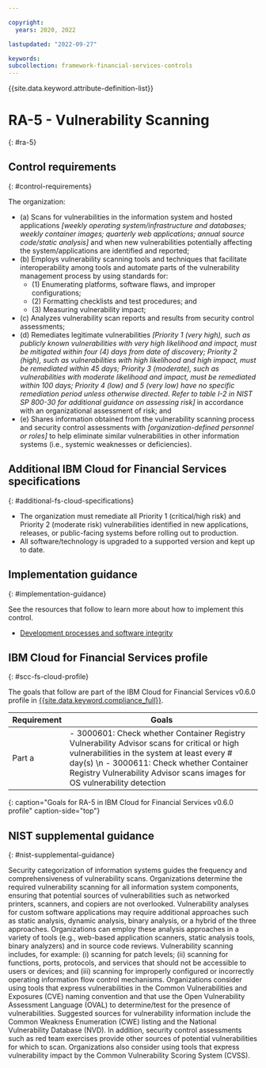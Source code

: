 ```yaml
---

copyright:
  years: 2020, 2022

lastupdated: "2022-09-27"

keywords: 
subcollection: framework-financial-services-controls
---
```


{{site.data.keyword.attribute-definition-list}}

         
# RA-5 - Vulnerability Scanning
{: #ra-5}

## Control requirements
{: #control-requirements}

The organization:

- (a) Scans for vulnerabilities in the information system and hosted applications _[weekly operating system/infrastructure and databases; weekly container images; quarterly web applications; annual source code/static analysis]_ and when new vulnerabilities potentially affecting the system/applications are identified and reported;
- (b) Employs vulnerability scanning tools and techniques that facilitate interoperability among tools and automate parts of the vulnerability management process by using standards for:
    - (1) Enumerating platforms, software flaws, and improper configurations;
    - (2) Formatting checklists and test procedures; and
    - (3) Measuring vulnerability impact;
- (c) Analyzes vulnerability scan reports and results from security control assessments;
- (d) Remediates legitimate vulnerabilities _[Priority 1 (very high), such as publicly known vulnerabilities with very high likelihood and impact, must be mitigated within four (4) days from date of discovery; Priority 2 (high), such as vulnerabilities with high likelihood and high impact, must be remediated within 45 days; Priority 3 (moderate), such as vulnerabilities with moderate likelihood and impact, must be remediated within 100 days; Priority 4 (low) and 5 (very low) have no specific remediation period unless otherwise directed.  Refer to table I-2 in NIST SP 800-30 for additional guidance on assessing risk]_ in accordance with an organizational assessment of risk; and
- (e) Shares information obtained from the vulnerability scanning process and security control assessments with _[organization-defined personnel or roles]_ to help eliminate similar vulnerabilities in other information systems (i.e., systemic weaknesses or deficiencies).

## Additional IBM Cloud for Financial Services specifications
{: #additional-fs-cloud-specifications}

- The organization must remediate all Priority 1 (critical/high risk) and Priority 2 (moderate risk) vulnerabilities identified in new applications, releases, or public-facing systems before rolling out to production.
- All software/technology is upgraded to a supported version and kept up to date.

## Implementation guidance
{: #implementation-guidance}

See the resources that follow to learn more about how to implement this control.

- [Development processes and software integrity](/docs/framework-financial-services?topic=framework-financial-services-shared-development-processes)

## IBM Cloud for Financial Services profile
{: #scc-fs-cloud-profile}

The goals that follow are part of the IBM Cloud for Financial Services v0.6.0 profile in [{{site.data.keyword.compliance_full}}](/docs/security-compliance?topic=security-compliance-getting-started).

| Requirement | Goals |
|-------------|-------|
| Part a | - 3000601: Check whether Container Registry Vulnerability Advisor scans for critical or high vulnerabilities in the system at least every # day(s) \n - 3000611: Check whether Container Registry Vulnerability Advisor scans images for OS vulnerability detection | 
{: caption="Goals for RA-5 in IBM Cloud for Financial Services v0.6.0 profile" caption-side="top"}

## NIST supplemental guidance
{: #nist-supplemental-guidance}

Security categorization of information systems guides the frequency and comprehensiveness of vulnerability scans. Organizations determine the required vulnerability scanning for all information system components, ensuring that potential sources of vulnerabilities such as networked printers, scanners, and copiers are not overlooked. Vulnerability analyses for custom software applications may require additional approaches such as static analysis, dynamic analysis, binary analysis, or a hybrid of the three approaches. Organizations can employ these analysis approaches in a variety of tools (e.g., web-based application scanners, static analysis tools, binary analyzers) and in source code reviews. Vulnerability scanning includes, for example: (i) scanning for patch levels; (ii) scanning for functions, ports, protocols, and services that should not be accessible to users or devices; and (iii) scanning for improperly configured or incorrectly operating information flow control mechanisms. Organizations consider using tools that express vulnerabilities in the Common Vulnerabilities and Exposures (CVE) naming convention and that use the Open Vulnerability Assessment Language (OVAL) to determine/test for the presence of vulnerabilities. Suggested sources for vulnerability information include the Common Weakness Enumeration (CWE) listing and the National Vulnerability Database (NVD). In addition, security control assessments such as red team exercises provide other sources of potential vulnerabilities for which to scan. Organizations also consider using tools that express vulnerability impact by the Common Vulnerability Scoring System (CVSS).



